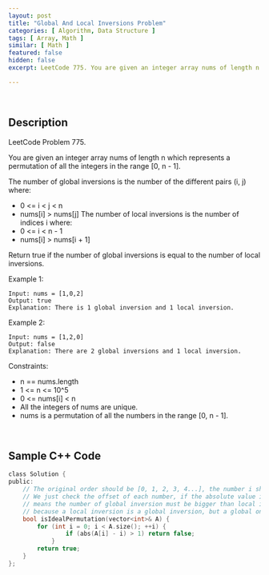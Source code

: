 ```yaml
---
layout: post
title: "Global And Local Inversions Problem"
categories: [ Algorithm, Data Structure ]
tags: [ Array, Math ]
similar: [ Math ]
featured: false
hidden: false
excerpt: LeetCode 775. You are given an integer array nums of length n which represents a permutation of all the integers in the range [0, n - 1].

---
```


<br />

## Description

LeetCode Problem 775.

You are given an integer array nums of length n which represents a permutation of all the integers in the range [0, n - 1].

The number of global inversions is the number of the different pairs (i, j) where:
* 0 <= i < j < n
* nums[i] > nums[j]
The number of local inversions is the number of indices i where:
* 0 <= i < n - 1
* nums[i] > nums[i + 1]

Return true if the number of global inversions is equal to the number of local inversions.

Example 1:
```
Input: nums = [1,0,2]
Output: true
Explanation: There is 1 global inversion and 1 local inversion.
```

Example 2:
```
Input: nums = [1,2,0]
Output: false
Explanation: There are 2 global inversions and 1 local inversion.
```

Constraints:
* n == nums.length
* 1 <= n <= 10^5
* 0 <= nums[i] < n
* All the integers of nums are unique.
* nums is a permutation of all the numbers in the range [0, n - 1].

<br />

## Sample C++ Code

```c
class Solution {
public:
    // The original order should be [0, 1, 2, 3, 4...], the number i should be on the position i.
    // We just check the offset of each number, if the absolute value is larger than 1, 
    // means the number of global inversion must be bigger than local inversion, 
    // because a local inversion is a global inversion, but a global one may not be local.
    bool isIdealPermutation(vector<int>& A) {
        for (int i = 0; i < A.size(); ++i) {
                if (abs(A[i] - i) > 1) return false;
            }
        return true;
    }
};
```


